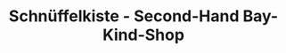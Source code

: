 ---
title: "Schnüffelkiste - Second-Hand Bay-Kind-Shop"
url: /bokensdorf/schnueffelkiste-second-hand-bay-kind-shop/
shop: Gebrauchtwaren
---